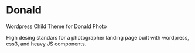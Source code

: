 # Donald
Wordpress Child Theme for Donald Photo

High desing standars for a photographer landing page built with wordpress, css3, and heavy JS components.